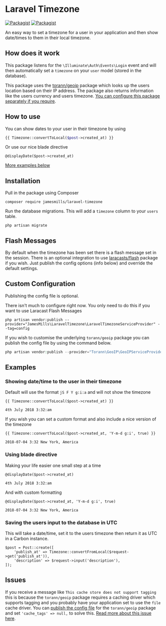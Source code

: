 # Laravel Timezone

[![Packagist](https://img.shields.io/packagist/v/jamesmills/laravel-timezone.svg?style=flat-square)](https://packagist.org/packages/jamesmills/laravel-timezone)
[![Packagist](https://img.shields.io/packagist/l/jamesmills/laravel-timezone.svg?style=flat-square)]()

An easy way to set a timezone for a user in your application and then show date/times to them in their local timezone. 

## How does it work 

This package listens for the `\Illuminate\Auth\Events\Login` event and will then automatically set a `timezone` on your `user` model (stored in the database).

This package uses the [torann/geoip](http://lyften.com/projects/laravel-geoip/doc/) package which looks up the users location based on their IP address. The package also returns information like the users currency and users timezone. [You can configure this package separately if you require](#custom-configuration).

 ## How to use

You can show dates to your user in their timezone by using

```php
{{ Timezone::convertToLocal($post->created_at) }}
```

Or use our nice blade directive

```
@displayDate($post->created_at)
```

[More examples below](#examples)

## Installation

Pull in the package using Composer

```
composer require jamesmills/laravel-timezone
```

Run the database migrations. This will add a `timezone` column to your `users` table.

```
php artisan migrate
```

## Flash Messages

By default when the timezone has been set there is a flash message set in the session. There is an optional integration to use [laracasts/flash](https://github.com/laracasts/flash) package if you wish. Just publish the config options (info below) and override the default settings.  


## Custom Configuration

Publishing the config file is optional.

There isn't much to configure right now. You only need to do this if you want to use Laracast Flash Messages
```
php artisan vendor:publish --provider="JamesMills\LaravelTimezone\LaravelTimezoneServiceProvider" --tag=config
```

If you wish to customise the underlying `torann/geoip` package you can publish the config file by using the command below.

```php
php artisan vendor:publish --provider="Torann\GeoIP\GeoIPServiceProvider" --tag=config
```

## Examples

### Showing date/time to the user in their timezone

Default will use the format `jS F Y g:i:a` and will not show the timezone
```
{{ Timezone::convertToLocal($post->created_at) }}

4th July 2018 3:32:am
```

If you wish you can set a custom format and also include a nice version of the timezone

```
{{ Timezone::convertToLocal($post->created_at, 'Y-m-d g:i', true) }}

2018-07-04 3:32 New York, America
```

### Using blade directive

Making your life easier one small step at a time

```
@displayDate($post->created_at)

4th July 2018 3:32:am
```

And with custom formatting

```
@displayDate($post->created_at, 'Y-m-d g:i', true)

2018-07-04 3:32 New York, America
```


### Saving the users input to the database in UTC

This will take a date/time, set it to the users timezone then return it as UTC in a Carbon instance.

```
$post = Post::create([
    'publish_at' => Timezone::convertFromLocal($request->get('publish_at')),
    'description' => $request->input('description'),
]);
```

## Issues

If you receive a message like `This cache store does not support tagging` this is because the `torann/geoip` package requires a caching driver which supports tagging and you probably have your application set to use the `file` cache driver. You can [publish the config file](#custom-configuration) for the `torann/geoip` package and set `'cache_tags' => null,` to solve this. [Read more about this issue here](https://github.com/jamesmills/laravel-timezone/issues/4#issuecomment-494648925). 


